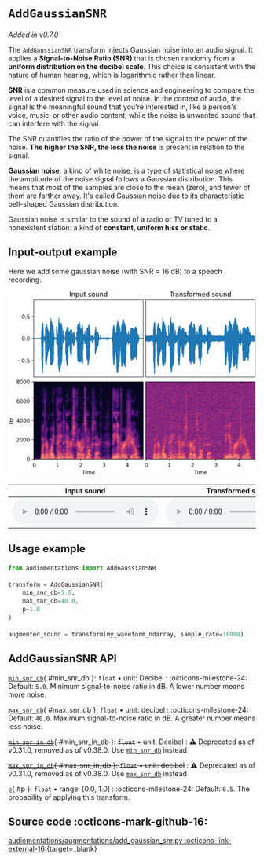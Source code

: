 # `AddGaussianSNR`

_Added in v0.7.0_

The `AddGaussianSNR` transform injects Gaussian noise into an audio signal. It applies
a **Signal-to-Noise Ratio (SNR)** that is chosen randomly from a **uniform distribution on the
decibel scale**. This choice is consistent with the nature of human hearing, which is
logarithmic rather than linear.

**SNR** is a common measure used in science and engineering to compare the level of a
desired signal to the level of noise. In the context of audio, the signal is the
meaningful sound that you're interested in, like a person's voice, music, or other
audio content, while the noise is unwanted sound that can interfere with the signal.

The SNR quantifies the ratio of the power of the signal to the power of the noise. **The
higher the SNR, the less the noise** is present in relation to the signal.

**Gaussian noise**, a kind of white noise, is a type of statistical noise where the
amplitude of the noise signal follows a Gaussian distribution. This means that most of
the samples are close to the mean (zero), and fewer of them are farther away. It's
called Gaussian noise due to its characteristic bell-shaped Gaussian distribution.

Gaussian noise is similar to the sound of a radio or TV tuned to a nonexistent station:
a kind of **constant, uniform hiss or static**.

## Input-output example

Here we add some gaussian noise (with SNR = 16 dB) to a speech recording.

![Input-output waveforms and spectrograms](AddGaussianSNR.webp)

| Input sound                                                                             | Transformed sound                                                                             |
|-----------------------------------------------------------------------------------------|-----------------------------------------------------------------------------------------------|
| <audio controls><source src="../AddGaussianSNR_input.flac" type="audio/flac"></audio> | <audio controls><source src="../AddGaussianSNR_transformed.flac" type="audio/flac"></audio> | 

## Usage example

```python
from audiomentations import AddGaussianSNR

transform = AddGaussianSNR(
    min_snr_db=5.0,
    max_snr_db=40.0,
    p=1.0
)

augmented_sound = transform(my_waveform_ndarray, sample_rate=16000)
```

## AddGaussianSNR API

[`min_snr_db`](#min_snr_db){ #min_snr_db }: `float` • unit: Decibel
:   :octicons-milestone-24: Default: `5.0`. Minimum signal-to-noise ratio in dB. A lower
    number means more noise.

[`max_snr_db`](#max_snr_db){ #max_snr_db }: `float` • unit: decibel
:   :octicons-milestone-24: Default: `40.0`. Maximum signal-to-noise ratio in dB. A
    greater number means less noise.

~~[`min_snr_in_db`](#min_snr_in_db){ #min_snr_in_db }: `float` • unit: Decibel~~
:   :warning: Deprecated as of v0.31.0, removed as of v0.38.0. Use [`min_snr_db`](#min_snr_db) instead

~~[`max_snr_in_db`](#max_snr_in_db){ #max_snr_in_db }: `float` • unit: decibel~~
:   :warning: Deprecated as of v0.31.0, removed as of v0.38.0. Use [`max_snr_db`](#max_snr_db) instead

[`p`](#p){ #p }: `float` • range: [0.0, 1.0]
:   :octicons-milestone-24: Default: `0.5`. The probability of applying this transform.

## Source code :octicons-mark-github-16:

[audiomentations/augmentations/add_gaussian_snr.py :octicons-link-external-16:](https://github.com/iver56/audiomentations/blob/main/audiomentations/augmentations/add_gaussian_snr.py){target=_blank}
